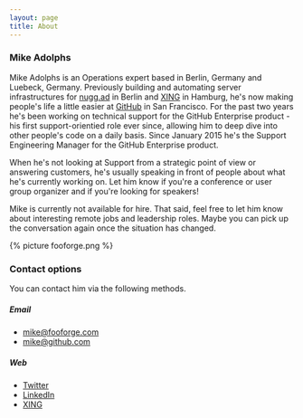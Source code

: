 ```yaml
---
layout: page
title: About
---
```


### Mike Adolphs

Mike Adolphs is an Operations expert based in Berlin, Germany and Luebeck, Germany. Previously building and automating server infrastructures for [nugg.ad](http://nugg.ad) in Berlin and [XING](https://www.xing.com/) in Hamburg, he's now making people's life a little easier at [GitHub](https://github.com/) in San Francisco.
For the past two years he's been working on technical support for the GitHub Enterprise product - his first support-orientied role ever since, allowing him to deep dive into other people's code on a daily basis. Since January 2015 he's the Support Engineering Manager for the GitHub Enterprise product.

When he's not looking at Support from a strategic point of view or answering customers, he's usually speaking in front of people about what he's currently working on. Let him know if you're a conference or user group organizer and if you're looking for speakers!

Mike is currently not available for hire. That said, feel free to let him know about interesting remote jobs and leadership roles. Maybe you can pick up the conversation again once the situation has changed.

{% picture fooforge.png %}

### Contact options

You can contact him via the following methods.

##### Email

  * [mike@fooforge.com](mailto:mike@fooforge.com)
  * [mike@github.com](mailto:mike@github.com)

##### Web

  * [Twitter](https://twitter.com/fooforge)
  * [LinkedIn](http://www.linkedin.com/in/mikeadolphs)
  * [XING](https://www.xing.com/profile/Mike_Adolphs)
